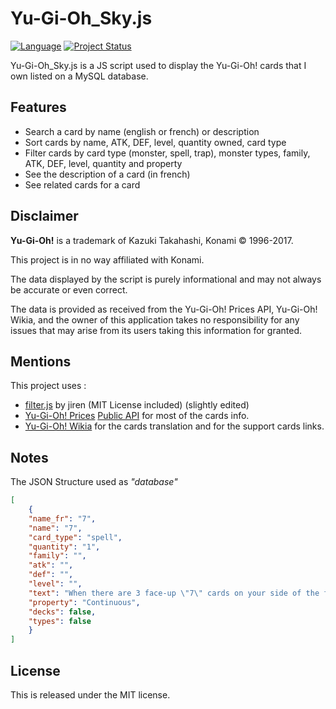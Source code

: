 # Yu-Gi-Oh_Sky.js

[![Language](https://img.shields.io/badge/language-javascript-yellow.svg)]() [![Project Status](https://img.shields.io/badge/status-online-brightgreen.svg)]()

Yu-Gi-Oh_Sky.js is a JS script used to display the Yu-Gi-Oh! cards that I own listed on a MySQL database.

## Features
* Search a card by name (english or french) or description
* Sort cards by name, ATK, DEF, level, quantity owned, card type
* Filter cards by card type (monster, spell, trap), monster types, family, ATK, DEF, level, quantity and property
* See the description of a card (in french)
* See related cards for a card

## Disclaimer

**Yu-Gi-Oh!** is a trademark of Kazuki Takahashi, Konami © 1996-2017.

This project is in no way affiliated with Konami.

The data displayed by the script is purely informational and may not always be accurate or even correct.

The data is provided as received from the Yu-Gi-Oh! Prices API, Yu-Gi-Oh! Wikia, and the owner of this application takes no responsibility for any issues that may arise from its users taking this information for granted.

## Mentions

This project uses :
* [filter.js](https://github.com/jiren/filter.js) by jiren (MIT License included) (slightly edited)
* [Yu-Gi-Oh! Prices](https://yugiohprices.com/) [Public API](http://docs.yugiohprices.apiary.io/#) for most of the cards info.
* [Yu-Gi-Oh! Wikia](http://yugioh.wikia.com) for the cards translation and for the support cards links.
## Notes

The JSON Structure used as *"database"*

```JSON
[
    {
    "name_fr": "7",
    "name": "7",
    "card_type": "spell",
    "quantity": "1",
    "family": "",
    "atk": "",
    "def": "",
    "level": "",
    "text": "When there are 3 face-up \"7\" cards on your side of the field, draw 3 cards from your Deck. Then destroy all \"7\" cards. When this card is sent directly from the field to your Graveyard, increase your Life Points by 700 points.",
    "property": "Continuous",
    "decks": false,
    "types": false
    }
]
```

## License

This is released under the MIT license.
